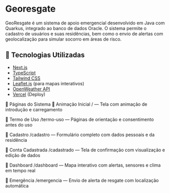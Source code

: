 
# Georesgate

GeoResgate é um sistema de apoio emergencial desenvolvido em Java com Quarkus, integrado ao banco de dados Oracle. O sistema permite o cadastro de usuários e suas residências, bem como o envio de alertas com geolocalização para simular socorro em áreas de risco.




## 🚀 Tecnologias Utilizadas

- [Next.js](https://nextjs.org/)
- [TypeScript](https://www.typescriptlang.org/)
- [Tailwind CSS](https://tailwindcss.com/)
- [Leaflet.js](https://leafletjs.com/) (para mapas interativos)
- [OpenWeather API](https://openweathermap.org/)
- [Vercel](https://vercel.com/) (Deploy)

📌 Páginas do Sistema
🔹 Animação Inicial
/ — Tela com animação de introdução e carregamento

🔹 Termo de Uso
/termo-uso — Páginas de orientação e consentimento antes do uso

🔹 Cadastro
/cadastro — Formulário completo com dados pessoais e da residência

🔹 Conta Cadastrada
/cadastrado — Tela de confirmação com visualização e edição de dados

🔹 Dashboard
/dashboard — Mapa interativo com alertas, sensores e clima em tempo real

🔹 Emergência
/emergencia — Envio de alerta de resgate com localização automática